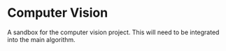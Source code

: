 # Computer Vision
A sandbox for the computer vision project. This will need to be integrated into the main algorithm.
